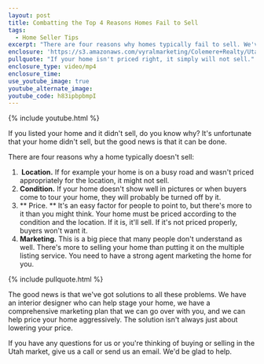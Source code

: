```yaml
---
layout: post
title: Combatting the Top 4 Reasons Homes Fail to Sell
tags:
  - Home Seller Tips
excerpt: "There are four reasons why homes typically fail to sell. We've got a list of the top four reasons homes fail to sell, as well as solutions for all of them."
enclosure: 'https://s3.amazonaws.com/vyralmarketing/Colemere+Realty/Utah+Real+Estate+Reasons+your+home+won%27t+sell.mp4'
pullquote: "If your home isn't priced right, it simply will not sell."
enclosure_type: video/mp4
enclosure_time:
use_youtube_image: true
youtube_alternate_image:
youtube_code: h83ipbpbmpI
---
```



{% include youtube.html %}

If you listed your home and it didn't sell, do you know why? It's unfortunate that your home didn't sell, but the good news is that it can be done.

There are four reasons why a home typically doesn't sell:

1. **&nbsp;Location.** If for example your home is on a busy road and wasn't priced appropriately for the location, it might not sell.
2. **Condition.** If your home doesn't show well in pictures or when buyers come to tour your home, they will probably be turned off by it.
3. ** Price.&nbsp;** It's an easy factor for people to point to, but there's more to it than you might think. Your home must be priced according to the condition and the location. If it is, it'll sell. If it's not priced properly, buyers won't want it.
4. **Marketing.** This is a big piece that many people don't understand as well. There's more to selling your home than putting it on the multiple listing service. You need to have a strong agent marketing the home for you.&nbsp;

{% include pullquote.html %}

The good news is that we've got solutions to all these problems. We have an interior designer who can help stage your home, we have a comprehensive marketing plan that we can go over with you, and we can help price your home aggressively. The solution isn't always just about lowering your price.

If you have any questions for us or you're thinking of buying or selling in the Utah market, give us a call or send us an email. We'd be glad to help.
